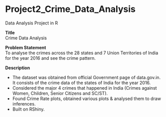 # Project2_Crime_Data_Analysis

Data Analysis Project in R

**Title**  
Crime Data Analysis

**Problem Statement**  
To analyse the crimes across the 28 states and 7 Union Territories of India for the year 2016 and see the crime pattern.


**Description**
- The dataset was obtained from official Government page of data.gov.in. It consists of the crime data of the states of India for the year 2016.
- Considered the major 4 crimes that happened in India (Crimes against Women, Children, Senior Citizens and SC/ST).
- Found Crime Rate plots, obtained various plots & analysed them to draw inferences.
- Built on RShiny.

